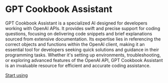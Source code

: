 # GPT Cookbook Assistant

GPT Cookbook Assistant is a specialized AI designed for developers working with OpenAI APIs. It provides swift and precise support for coding questions, focusing on delivering code snippets and brief explanations sourced from extensive documentation. Its expertise lies in referencing the correct objects and functions within the OpenAI client, making it an essential tool for developers seeking quick solutions and guidance in their programming tasks. Whether it's setting up environments, troubleshooting, or exploring advanced features of the OpenAI API, GPT Cookbook Assistant is an invaluable resource for efficient and accurate coding assistance.

[Start using](https://chat.openai.com/g/g-0CJGM4hMw)